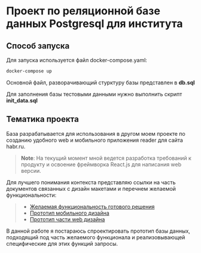 # Проект по реляционной базе данных Postgresql для института

## Способ запуска
Для запуска используется файл docker-compose.yaml:

```bash
docker-compose up
```

Основной файл, разворачивающий стурктуру базы представлен в __db.sql__

Для заполнения базы тестовыми данными нужно выполнить скрипт __init_data.sql__

## Тематика проекта

База разрабатывается для использования в другом моем проекте по созданию 
удобного web и мобильного приложения reader для сайта habr.ru.

> __Note__: На текущий момент мной ведется разработка требований к продукту и освоение 
фреймворка React.js для написания web версии. 

Для лучшего понимания контекста представляю 
ссылки на часть документов связанных с дизайн макетами и перечнем желаемой функциональности:

> - [Желаемая функциональность готового решения](https://miro.com/app/board/uXjVPVow5Zg=/?share_link_id=108723963298)
> - [Прототип мобильного дизайна](https://www.figma.com/file/iQeuGrKGDypd76Sv2T9jtp/HabrApp_mob?node-id=0%3A1&t=7IiEKDajyPMNENjR-1)
> - [Прототип части web дизайна](https://www.figma.com/file/F2IyuEjobxxae2NMKfumCF/HabrApp_web?node-id=0%3A1&t=PMzAmSWdohEsmyKf-1)

В данной работе я постараюсь спроектировать прототип базы данных, подходящий под часть желаемого функционала и 
реализовывающей специфические для этих функций запросы.
